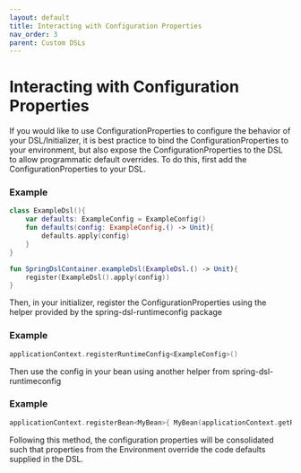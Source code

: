 ```yaml
---
layout: default
title: Interacting with Configuration Properties
nav_order: 3
parent: Custom DSLs
---
```

# Interacting with Configuration Properties

If you would like to use ConfigurationProperties to configure the behavior of your DSL/Initializer, it is best practice to bind the ConfigurationProperties to your environment, but also expose the ConfigurationProperties to the DSL to allow programmatic default overrides. To do this, first add the ConfigurationProperties to your DSL.

### Example
```kotlin
class ExampleDsl(){
    var defaults: ExampleConfig = ExampleConfig()
    fun defaults(config: ExampleConfig.() -> Unit){
        defaults.apply(config)
    }
}

fun SpringDslContainer.exampleDsl(ExampleDsl.() -> Unit){
    register(ExampleDsl().apply(config))
}
```

Then, in your initializer, register the ConfigurationProperties using the helper provided by the spring-dsl-runtimeconfig package
### Example
```kotlin
applicationContext.registerRuntimeConfig<ExampleConfig>()
```
Then use the config in your bean using another helper from spring-dsl-runtimeconfig

### Example
```kotlin
applicationContext.registerBean<MyBean>{ MyBean(applicationContext.getRuntimeConfig<ExampleConfig>()) }
```

Following this method, the configuration properties will be consolidated such that properties from the Environment override the code defaults supplied in the DSL.